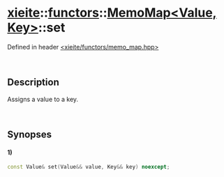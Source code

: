 # [xieite](../../../../../xieite.md)\:\:[functors](../../../../../functors.md)\:\:[MemoMap<Value, Key>](../../../memo_map.md)\:\:set
Defined in header [<xieite/functors/memo_map.hpp>](../../../../../../include/xieite/functors/memo_map.hpp)

&nbsp;

## Description
Assigns a value to a key.

&nbsp;

## Synopses
#### 1)
```cpp
const Value& set(Value&& value, Key&& key) noexcept;
```
